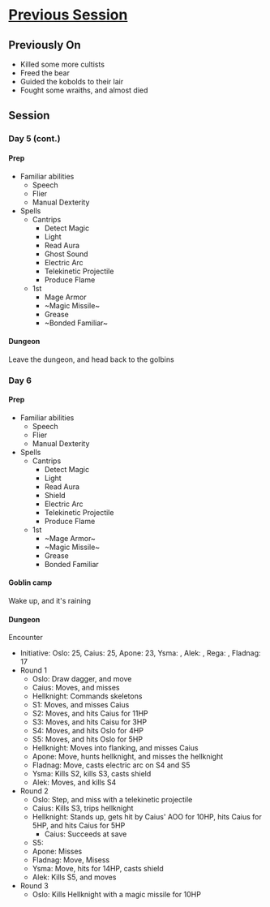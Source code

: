 # [Previous Session](./2020-07-29.md)

## Previously On

- Killed some more cultists
- Freed the bear
- Guided the kobolds to their lair
- Fought some wraiths, and almost died

## Session

### Day 5 (cont.)

#### Prep

- Familiar abilities
  - Speech
  - Flier
  - Manual Dexterity
- Spells
  - Cantrips
    - Detect Magic
    - Light
    - Read Aura
    - Ghost Sound
    - Electric Arc
    - Telekinetic Projectile
    - Produce Flame
  - 1st
    - Mage Armor
    - ~Magic Missile~
    - Grease
    - ~Bonded Familiar~

#### Dungeon

Leave the dungeon, and head back to the golbins

### Day 6

#### Prep

- Familiar abilities
  - Speech
  - Flier
  - Manual Dexterity
- Spells
  - Cantrips
    - Detect Magic
    - Light
    - Read Aura
    - Shield
    - Electric Arc
    - Telekinetic Projectile
    - Produce Flame
  - 1st
    - ~Mage Armor~
    - ~Magic Missile~
    - Grease
    - Bonded Familiar

#### Goblin camp

Wake up, and it's raining

#### Dungeon

Encounter 
- Initiative: Oslo: 25, Caius: 25, Apone: 23, Ysma: , Alek: , Rega: , Fladnag: 17
- Round 1
  - Oslo: Draw dagger, and move
  - Caius:  Moves, and misses
  - Hellknight: Commands skeletons
  - S1: Moves, and misses Caius
  - S2: Moves, and hits Caius for 11HP
  - S3: Moves, and hits Caisu for 3HP
  - S4: Moves, and hits Oslo for 4HP
  - S5: Moves, and hits Oslo for 5HP
  - Hellknight: Moves into flanking, and misses Caius
  - Apone: Move, hunts hellknight, and misses the hellknight
  - Fladnag: Move, casts electric arc on S4 and S5
  - Ysma: Kills S2, kills S3, casts shield
  - Alek: Moves, and kills S4
- Round 2
  - Oslo: Step, and miss with a telekinetic projectile
  - Caius: Kills S3, trips hellknight
  - Hellknight: Stands up, gets hit by Caius' AOO for 10HP, hits Caius for 5HP, and hits Caius for 5HP
    - Caius: Succeeds at save
  - S5: 
  - Apone: Misses
  - Fladnag: Move, Misess
  - Ysma: Move, hits for 14HP, casts shield
  - Alek: Kills S5, and moves
- Round 3
  - Oslo: Kills Hellknight with a magic missile for 10HP
